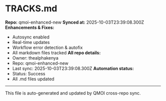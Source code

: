 # TRACKS.md

**Repo:** qmoi-enhanced-new
**Synced at:** 2025-10-03T23:39:08.300Z
**Enhancements & Fixes:**
- Autosync enabled
- Real-time updates
- Workflow error detection & autofix
- All markdown files tracked
**All repo details:**
- Owner: thealphakenya
- Repo: qmoi-enhanced-new
- Last sync: 2025-10-03T23:39:08.300Z
**Automation status:**
- Status: Success
- All .md files updated
---
This file is auto-generated and updated by QMOI cross-repo sync.
